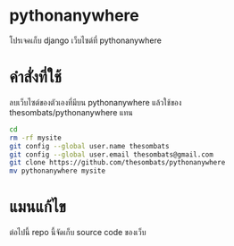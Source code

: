 # pythonanywhere
โปรเจคเก็บ django เว็บไซต์ที่ pythonanywhere


# คำสั่งที่ใช้

ลบเว็บไซต์ของตัวเองที่มีบน pythonanywhere แล้วใช้ของ thesombats/pythonanywhere แทน

```sh
cd
rm -rf mysite
git config --global user.name thesombats
git config --global user.email thesombats@gmail.com
git clone https://github.com/thesombats/pythonanywhere
mv pythonanywhere mysite
```

# แมนแก้ไข

ต่อไปนี้ repo นี้จัดเก็บ source code ของเว็บ
